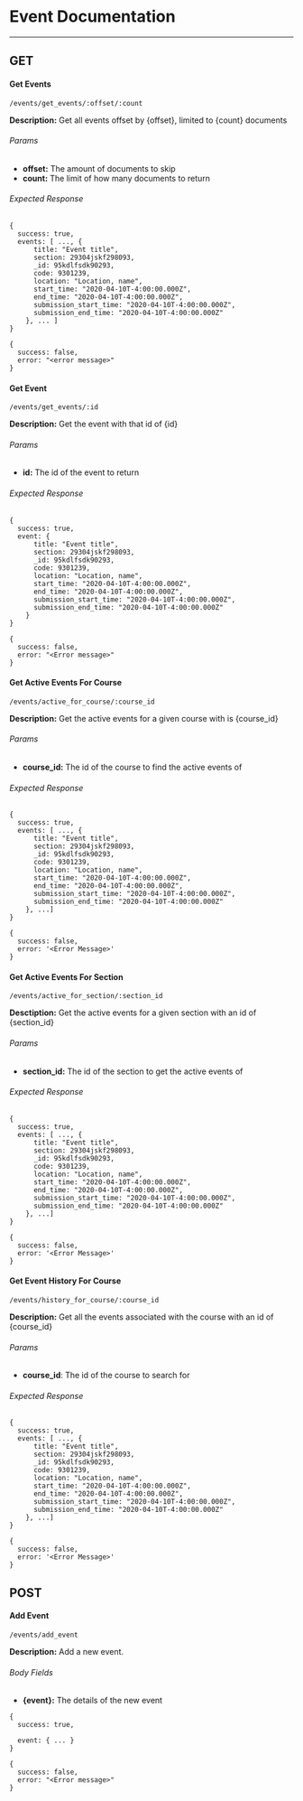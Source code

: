 # Event Documentation
-----
## GET
#### Get Events
`/events/get_events/:offset/:count`

**Description:** Get all events offset by {offset}, limited to {count} documents

###### Params
* **offset:** The amount of documents to skip
* **count:** The limit of how many documents to return

###### Expected Response
```
{
  success: true,
  events: [ ..., {
      title: "Event title",
      section: 29304jskf298093,
      _id: 95kdlfsdk90293,
      code: 9301239,
      location: "Location, name",
      start_time: "2020-04-10T-4:00:00.000Z",
      end_time: "2020-04-10T-4:00:00.000Z",
      submission_start_time: "2020-04-10T-4:00:00.000Z",
      submission_end_time: "2020-04-10T-4:00:00.000Z"
    }, ... ]
}
```
```
{
  success: false,
  error: "<error message>"
}
```

#### Get Event
`/events/get_events/:id`

**Description:** Get the event with that id of {id}

###### Params
* **id:** The id of the event to return

###### Expected Response
```
{
  success: true,
  event: {
      title: "Event title",
      section: 29304jskf298093,
      _id: 95kdlfsdk90293,
      code: 9301239,
      location: "Location, name",
      start_time: "2020-04-10T-4:00:00.000Z",
      end_time: "2020-04-10T-4:00:00.000Z",
      submission_start_time: "2020-04-10T-4:00:00.000Z",
      submission_end_time: "2020-04-10T-4:00:00.000Z"
    }
}
```
```
{
  success: false,
  error: "<Error message>"
}
```

#### Get Active Events For Course
`/events/active_for_course/:course_id`

**Description:** Get the active events for a given course with is {course_id}

###### Params
* **course_id:** The id of the course to find the active events of

###### Expected Response
```
{
  success: true,
  events: [ ..., {
      title: "Event title",
      section: 29304jskf298093,
      _id: 95kdlfsdk90293,
      code: 9301239,
      location: "Location, name",
      start_time: "2020-04-10T-4:00:00.000Z",
      end_time: "2020-04-10T-4:00:00.000Z",
      submission_start_time: "2020-04-10T-4:00:00.000Z",
      submission_end_time: "2020-04-10T-4:00:00.000Z"
    }, ...]
}
```
```
{
  success: false,
  error: '<Error Message>'
}
```

#### Get Active Events For Section
`/events/active_for_section/:section_id`

**Desctiption:** Get the active events for a given section with an id of {section_id}

###### Params
* **section_id:** The id of the section to get the active events of

###### Expected Response
```
{
  success: true,
  events: [ ..., {
      title: "Event title",
      section: 29304jskf298093,
      _id: 95kdlfsdk90293,
      code: 9301239,
      location: "Location, name",
      start_time: "2020-04-10T-4:00:00.000Z",
      end_time: "2020-04-10T-4:00:00.000Z",
      submission_start_time: "2020-04-10T-4:00:00.000Z",
      submission_end_time: "2020-04-10T-4:00:00.000Z"
    }, ...]
}
```
```
{
  success: false,
  error: '<Error Message>'
}
```

#### Get Event History For Course
`/events/history_for_course/:course_id`

**Description:** Get all the events associated with the course with an id of {course_id}

###### Params
* **course_id**: The id of the course to search for

###### Expected Response
```
{
  success: true,
  events: [ ..., {
      title: "Event title",
      section: 29304jskf298093,
      _id: 95kdlfsdk90293,
      code: 9301239,
      location: "Location, name",
      start_time: "2020-04-10T-4:00:00.000Z",
      end_time: "2020-04-10T-4:00:00.000Z",
      submission_start_time: "2020-04-10T-4:00:00.000Z",
      submission_end_time: "2020-04-10T-4:00:00.000Z"
    }, ...]
}
```
```
{
  success: false,
  error: '<Error Message>'
}
```

## POST
#### Add Event
`/events/add_event`

**Description:** Add a new event.

###### Body Fields
* **{event}:** The details of the new event

```
{
  success: true,

  event: { ... }
}
```
```
{
  success: false,
  error: "<Error message>"
}
```
